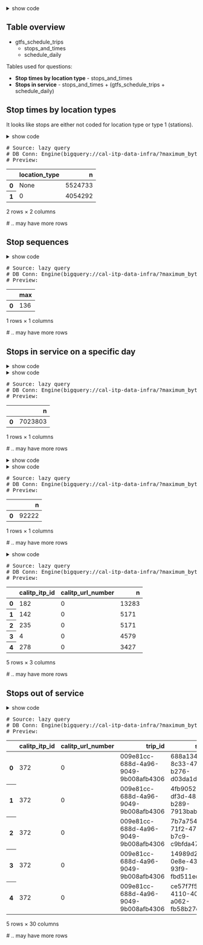 <details>

<summary>show code</summary>



```python
%run 0_data_model.ipynb

pk_str = ["calitp_itp_id", "calitp_url_number"]
pk_col = (_.calitp_itp_id, _.calitp_url_number)

DATE_START = "2021-04-01"
DATE_END = "2021-05-01"
```


</details>

## Table overview

* gtfs_schedule_trips
    * stops_and_times
    * schedule_daily

Tables used for questions:

* **Stop times by location type** - stops_and_times
* **Stops in service** - stops_and_times + (gtfs_schedule_trips + schedule_daily)

## Stop times by location types

It looks like stops are either not coded for location type or type 1 (stations).

<details>

<summary>show code</summary>



```python
(tbl_stops_and_times
  >> count(_.location_type)
)
```


</details>




<div><pre># Source: lazy query
# DB Conn: Engine(bigquery://cal-itp-data-infra/?maximum_bytes_billed=1000000000)
# Preview:
</pre><table border="0" class="dataframe">
  <thead>
    <tr style="text-align: right;">
      <th></th>
      <th>location_type</th>
      <th>n</th>
    </tr>
  </thead>
  <tbody>
    <tr>
      <th>0</th>
      <td>None</td>
      <td>5524733</td>
    </tr>
    <tr>
      <th>1</th>
      <td>0</td>
      <td>4054292</td>
    </tr>
  </tbody>
</table>
<p>2 rows × 2 columns</p><p># .. may have more rows</p></div>



## Stop sequences

<details>

<summary>show code</summary>



```python
from siuba.dply.vector import dense_rank

(
    tbl_stops_and_times
    >> group_by(_.trip_id)
    >> mutate(
        stop_sequence=_.stop_sequence.astype(int),
        stop_order=dense_rank(_.stop_sequence, na_option="keep"),
    )
    >> ungroup()
    >> summarize(max=_.stop_order.max())
)
```


</details>




<div><pre># Source: lazy query
# DB Conn: Engine(bigquery://cal-itp-data-infra/?maximum_bytes_billed=1000000000)
# Preview:
</pre><table border="0" class="dataframe">
  <thead>
    <tr style="text-align: right;">
      <th></th>
      <th>max</th>
    </tr>
  </thead>
  <tbody>
    <tr>
      <th>0</th>
      <td>136</td>
    </tr>
  </tbody>
</table>
<p>1 rows × 1 columns</p><p># .. may have more rows</p></div>



## Stops in service on a specific day

<details>

<summary>show code</summary>



```python
recent_trip_stops = (
    tbl_stops_and_times
    >> inner_join(
        _,
        tbl.gtfs_schedule_trips() >> select(_.trip_id, _.service_id, _.route_id, *pk_col),
        [*pk_str, "trip_id"],
    )
    >> inner_join(_, tbl_schedule_daily >> filter(_.service_date == DATE_END), [*pk_str, "service_id"])
)
```


</details>

<details>

<summary>show code</summary>



```python
# counts number of stop *times*
recent_trip_stops >> count()
```


</details>




<div><pre># Source: lazy query
# DB Conn: Engine(bigquery://cal-itp-data-infra/?maximum_bytes_billed=1000000000)
# Preview:
</pre><table border="0" class="dataframe">
  <thead>
    <tr style="text-align: right;">
      <th></th>
      <th>n</th>
    </tr>
  </thead>
  <tbody>
    <tr>
      <th>0</th>
      <td>7023803</td>
    </tr>
  </tbody>
</table>
<p>1 rows × 1 columns</p><p># .. may have more rows</p></div>



<details>

<summary>show code</summary>



```python
# counts stops that are being serviced. note that the distinct
# ensures we do not count a physical stop more than once
recent_agency_stops = recent_trip_stops >> distinct(*pk_col, _.stop_id)
```


</details>

<details>

<summary>show code</summary>



```python
recent_agency_stops >> count()
```


</details>




<div><pre># Source: lazy query
# DB Conn: Engine(bigquery://cal-itp-data-infra/?maximum_bytes_billed=1000000000)
# Preview:
</pre><table border="0" class="dataframe">
  <thead>
    <tr style="text-align: right;">
      <th></th>
      <th>n</th>
    </tr>
  </thead>
  <tbody>
    <tr>
      <th>0</th>
      <td>92222</td>
    </tr>
  </tbody>
</table>
<p>1 rows × 1 columns</p><p># .. may have more rows</p></div>



<details>

<summary>show code</summary>



```python
recent_agency_stops >> count(*pk_col)
```


</details>




<div><pre># Source: lazy query
# DB Conn: Engine(bigquery://cal-itp-data-infra/?maximum_bytes_billed=1000000000)
# Preview:
</pre><table border="0" class="dataframe">
  <thead>
    <tr style="text-align: right;">
      <th></th>
      <th>calitp_itp_id</th>
      <th>calitp_url_number</th>
      <th>n</th>
    </tr>
  </thead>
  <tbody>
    <tr>
      <th>0</th>
      <td>182</td>
      <td>0</td>
      <td>13283</td>
    </tr>
    <tr>
      <th>1</th>
      <td>142</td>
      <td>0</td>
      <td>5171</td>
    </tr>
    <tr>
      <th>2</th>
      <td>235</td>
      <td>0</td>
      <td>5171</td>
    </tr>
    <tr>
      <th>3</th>
      <td>4</td>
      <td>0</td>
      <td>4579</td>
    </tr>
    <tr>
      <th>4</th>
      <td>278</td>
      <td>0</td>
      <td>3427</td>
    </tr>
  </tbody>
</table>
<p>5 rows × 3 columns</p><p># .. may have more rows</p></div>



## Stops out of service


<details>

<summary>show code</summary>



```python
tbl_stops_and_times
```


</details>




<div><pre># Source: lazy query
# DB Conn: Engine(bigquery://cal-itp-data-infra/?maximum_bytes_billed=1000000000)
# Preview:
</pre><table border="0" class="dataframe">
  <thead>
    <tr style="text-align: right;">
      <th></th>
      <th>calitp_itp_id</th>
      <th>calitp_url_number</th>
      <th>trip_id</th>
      <th>stop_id</th>
      <th>stop_sequence</th>
      <th>arrival_time</th>
      <th>departure_time</th>
      <th>stop_headsign</th>
      <th>pickup_type</th>
      <th>drop_off_type</th>
      <th>continuous_pickup</th>
      <th>continuous_drop_off</th>
      <th>shape_dist_traveled</th>
      <th>timepoint</th>
      <th>calitp_extracted_at</th>
      <th>stop_timezone</th>
      <th>stop_code</th>
      <th>stop_desc</th>
      <th>stop_lat</th>
      <th>stop_lon</th>
      <th>stop_name</th>
      <th>location_type</th>
      <th>parent_station</th>
      <th>level_id</th>
      <th>zone_id</th>
      <th>wheelchair_boarding</th>
      <th>platform_code</th>
      <th>stop_url</th>
      <th>tts_stop_name</th>
      <th>stop_sequence_rank</th>
    </tr>
  </thead>
  <tbody>
    <tr>
      <th>0</th>
      <td>372</td>
      <td>0</td>
      <td>009e81cc-688d-4a96-9049-9b008afb4306</td>
      <td>688a134e-8c33-4776-b276-d03da1dd587c</td>
      <td>0</td>
      <td>14:07:00</td>
      <td>14:07:00</td>
      <td>None</td>
      <td>0</td>
      <td>0</td>
      <td>None</td>
      <td>None</td>
      <td>0</td>
      <td>None</td>
      <td>2021-04-16</td>
      <td>None</td>
      <td>23358</td>
      <td>"Cache Creek Casino"</td>
      <td>38.733355</td>
      <td>-122.142352</td>
      <td>Cache Creek Casino Resort</td>
      <td>0</td>
      <td>None</td>
      <td>None</td>
      <td>None</td>
      <td>None</td>
      <td>None</td>
      <td>None</td>
      <td>None</td>
      <td>1</td>
    </tr>
    <tr>
      <th>1</th>
      <td>372</td>
      <td>0</td>
      <td>009e81cc-688d-4a96-9049-9b008afb4306</td>
      <td>4fb90529-df3d-4817-b289-7913bab8e803</td>
      <td>100</td>
      <td>14:16:00</td>
      <td>14:16:00</td>
      <td>None</td>
      <td>0</td>
      <td>0</td>
      <td>None</td>
      <td>None</td>
      <td>11067.33</td>
      <td>None</td>
      <td>2021-04-16</td>
      <td>None</td>
      <td>23526</td>
      <td>None</td>
      <td>38.707340</td>
      <td>-122.048604</td>
      <td>Hwy. 16 at Rd. 85 (Capay) EB</td>
      <td>0</td>
      <td>None</td>
      <td>None</td>
      <td>None</td>
      <td>None</td>
      <td>None</td>
      <td>None</td>
      <td>None</td>
      <td>2</td>
    </tr>
    <tr>
      <th>2</th>
      <td>372</td>
      <td>0</td>
      <td>009e81cc-688d-4a96-9049-9b008afb4306</td>
      <td>7b7a754a-71f2-4796-b7c9-c9bfda47d8e6</td>
      <td>140</td>
      <td>14:20:00</td>
      <td>14:20:00</td>
      <td>None</td>
      <td>0</td>
      <td>0</td>
      <td>None</td>
      <td>None</td>
      <td>14827.6</td>
      <td>None</td>
      <td>2021-04-16</td>
      <td>None</td>
      <td>23355</td>
      <td>None</td>
      <td>38.692962</td>
      <td>-122.016728</td>
      <td>Yolo at Grafton (Esparto) SB</td>
      <td>0</td>
      <td>None</td>
      <td>None</td>
      <td>None</td>
      <td>None</td>
      <td>None</td>
      <td>None</td>
      <td>None</td>
      <td>3</td>
    </tr>
    <tr>
      <th>3</th>
      <td>372</td>
      <td>0</td>
      <td>009e81cc-688d-4a96-9049-9b008afb4306</td>
      <td>14989d21-0e8e-43d1-93f9-fbd511ed63fd</td>
      <td>168</td>
      <td>14:26:00</td>
      <td>14:26:00</td>
      <td>None</td>
      <td>0</td>
      <td>0</td>
      <td>None</td>
      <td>None</td>
      <td>20391.6</td>
      <td>None</td>
      <td>2021-04-16</td>
      <td>None</td>
      <td>23353</td>
      <td>""</td>
      <td>38.679074</td>
      <td>-121.968471</td>
      <td>Railroad at Main (Madison)</td>
      <td>0</td>
      <td>None</td>
      <td>None</td>
      <td>None</td>
      <td>None</td>
      <td>None</td>
      <td>None</td>
      <td>None</td>
      <td>4</td>
    </tr>
    <tr>
      <th>4</th>
      <td>372</td>
      <td>0</td>
      <td>009e81cc-688d-4a96-9049-9b008afb4306</td>
      <td>ce57f7f5-4110-40e8-a062-fb58b27e5dfa</td>
      <td>242</td>
      <td>14:39:00</td>
      <td>14:39:00</td>
      <td>None</td>
      <td>0</td>
      <td>0</td>
      <td>None</td>
      <td>None</td>
      <td>35749.63</td>
      <td>None</td>
      <td>2021-04-16</td>
      <td>None</td>
      <td>23293</td>
      <td>None</td>
      <td>38.675253</td>
      <td>-121.801838</td>
      <td>W. Lincoln at Rd 98 EB</td>
      <td>0</td>
      <td>None</td>
      <td>None</td>
      <td>None</td>
      <td>None</td>
      <td>None</td>
      <td>None</td>
      <td>None</td>
      <td>5</td>
    </tr>
  </tbody>
</table>
<p>5 rows × 30 columns</p><p># .. may have more rows</p></div>


